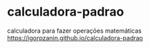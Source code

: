 # calculadora-padrao
calculadora para fazer operações matemáticas
https://igorpzanin.github.io/calculadora-padrao
